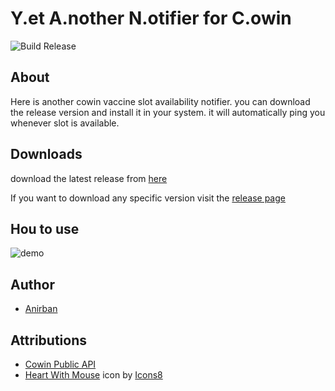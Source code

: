 # Y.et A.nother N.otifier for C.owin

![Build Release](https://github.com/thecodacus/covid-vaccine-slot-notifier-india/actions/workflows/release_build.yml/badge.svg)
## About

Here is another cowin vaccine slot availability notifier.
you can download the release version and install it in your system. it will automatically ping you whenever slot is available.

## Downloads
download the latest release from [here](https://github.com/thecodacus/covid-vaccine-slot-notifier-india/releases/latest)

If you want to download any specific version visit the [release page](https://github.com/thecodacus/covid-vaccine-slot-notifier-india/releases)

## Hou to use
![demo](https://user-images.githubusercontent.com/29654145/119701803-641b6c00-be72-11eb-8da6-37abfd023fd6.gif)



## Author

-   [Anirban](thecodacus@gmail.com)

## Attributions

-   [Cowin Public API](https://apisetu.gov.in/public/api/cowin#/Appointment%20Availability%20APIs/findByPin)
-   [Heart With Mouse]("https://icons8.com/icon/43960/heart-with-mouse") icon by [Icons8]("https://icons8.com")
